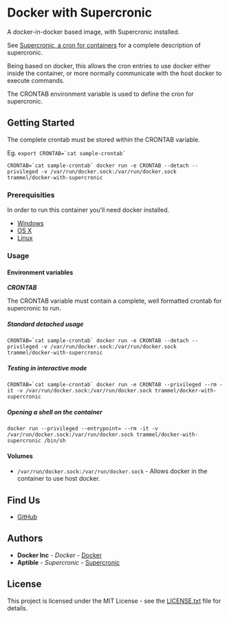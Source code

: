 # Docker with Supercronic

A docker-in-docker based image, with Supercronic installed.

See [Supercronic, a cron for containers](https://github.com/aptible/supercronic) for a complete description of supercronic.

Being based on docker, this allows the cron entries to use docker either inside the container, or more normally communicate with the host docker to execute commands.

The CRONTAB environment variable is used to define the cron for supercronic.

## Getting Started

The complete crontab must be stored within the CRONTAB variable.

Eg. ``` export CRONTAB=`cat sample-crontab` ```

```shell
CRONTAB=`cat sample-crontab` docker run -e CRONTAB --detach --privileged -v /var/run/docker.sock:/var/run/docker.sock trammel/docker-with-supercronic
```

### Prerequisities

In order to run this container you'll need docker installed.

* [Windows](https://docs.docker.com/windows/started)
* [OS X](https://docs.docker.com/mac/started/)
* [Linux](https://docs.docker.com/linux/started/)

### Usage

#### Environment variables

***CRONTAB***

The CRONTAB variable must contain a complete, well formatted crontab for supercronic to run.

##### Standard detached usage

```shell
CRONTAB=`cat sample-crontab` docker run -e CRONTAB --detach --privileged -v /var/run/docker.sock:/var/run/docker.sock trammel/docker-with-supercronic
```

##### Testing in interactive mode

```shell
CRONTAB=`cat sample-crontab` docker run -e CRONTAB --privileged --rm -it -v /var/run/docker.sock:/var/run/docker.sock trammel/docker-with-supercronic
```

##### Opening a shell on the container

```shell
docker run --privileged --entrypoint= --rm -it -v /var/run/docker.sock:/var/run/docker.sock trammel/docker-with-supercronic /bin/sh
```

#### Volumes

*  `/var/run/docker.sock:/var/run/docker.sock` - Allows docker in the container to use host docker.

## Find Us

* [GitHub](https://github.com/trammel/docker-with-supercronic)

## Authors

* **Docker Inc** - *Docker* - [Docker](https://hub.docker.com/_/docker/)
* **Aptible** - *Supercronic* - [Supercronic](https://github.com/aptible/supercronic)

## License

This project is licensed under the MIT License - see the [LICENSE.txt](LICENSE.txt) file for details.
